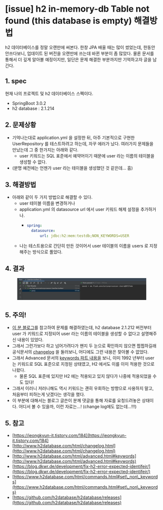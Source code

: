 # \[issue] h2 in-memory-db Table not found (this database is empty) 해결방법

h2 데이터베이스를 정말 오랜만에 써본다. 한창 JPA 배울 때는 많이 썼었는데, 한동안 안쓰다보니, 업데이트 된 버전을 오랜만에 쓰는데 바뀐 부분이 좀 많았다. 물론 문서를 통해서 더 깊게 알아볼 예정이지만, 일단은 문제 해결한 부분까지만 기억하고자 글을 남긴다.&#x20;

## 1. spec&#x20;

현재 나의 프로젝트 및 h2 데이터베이스 스펙이다.&#x20;

* SpringBoot 3.0.2&#x20;
* h2 database : 2.1.214&#x20;



## 2. 문제상황&#x20;

* 기억나는대로 application.yml 을 설정한 뒤, 아주 기본적으로 구현한 UserRepository 를 테스트하려고 하는데, 자꾸 에러가 났다. 여러가지 문제들을 만났는데 그 중 한가지는 아래와 같다.&#x20;
  * user 키워드는 SQL 표준에서 예약어이기 때문에 user 라는 이름의 테이블을 생성할 수 없다.&#x20;
* (분명 예전에는 언젠가 user 라는 테이블을 생성했던 것 같은데... 흠)

## 3. 해결방법&#x20;

* 아래와 같이 두 가지 방법으로 해결할 수 있다.&#x20;
  * user 테이블 이름을 변경하거나&#x20;
  * application.yml 의 datasource url 에서 user 키워드 해제 설정을 추가하거나.&#x20;
    * ```yaml
      spring:
        datasource:
            url: jdbc:h2:mem:testdb;NON_KEYWORDS=USER
      ```
  * 나는 테스트용으로 간단히 만든 것이어서 user 테이블의 이름을 users 로 지정해주는 방식으로 풀었다.&#x20;

## 4. 결과&#x20;

<figure><img src="../../.gitbook/assets/image (9).png" alt=""><figcaption></figcaption></figure>



## 5. 주의!&#x20;

* [이 분 블로그](https://jeongkyun-it.tistory.com/184)를 참고하여 문제를 해결하였는데, h2 database 2.1.212 버전부터 user 가 키워드로 지정되어 user 라는 이름의 테이블을 생성할 수 없다고 설명해주신 내용이 있었다.&#x20;
* 그래서 그런가보다 하고 넘어가려다가 왠지 두 눈으로 확인하지 않으면 찝찝하길래 공식문서의 [changelog](http://www.h2database.com/html/changelog.html) 을 둘러보니, 어디에도 그런 내용은 찾아볼 수 없었다.&#x20;
* 그래서 Advanced 문서의 [keywords 파트 내용을](http://www.h2database.com/html/advanced.html#keywords) 보니, 이미 1992 년부터 user 는 키워드로 SQL 표준으로 지정된 상태였고, H2 에서도 이를 이미 적용한 것으로 나왔다.&#x20;
  * 물론 SQL 표준에 있지만 H2 에는 적용되고 있지 않다가 나중에 적용되었을 수도 있다!&#x20;
* 그래서 이러니 저러니해도 역시 키워드는 괜히 우회하는 방향으로 사용하지 말고, 처음부터 피하는게 낫겠다는 생각을 했다.&#x20;
* 이 부분에 대해서는 블로그 글쓴이 분께 댓글을 통해 자료를 요청드려놓은 상태이다. 어디서 볼 수 있을까, 이런 자료는...! (change log에도 없는데...!!!) &#x20;



## 5. 참고&#x20;

* [https://jeongkyun-it.tistory.com/184](https://jeongkyun-it.tistory.com/184)
* [http://www.h2database.com/html/changelog.html](http://www.h2database.com/html/changelog.html)
* [http://www.h2database.com/html/advanced.html#keywords](http://www.h2database.com/html/advanced.html#keywords)
* [https://blog.dkwr.de/development/fix-h2-error-expected-identifeir/](https://blog.dkwr.de/development/fix-h2-error-expected-identifeir/)
* [https://www.h2database.com/html/commands.html#set\_non\_keywords](https://www.h2database.com/html/commands.html#set\_non\_keywords)
* [https://github.com/h2database/h2database/releases](https://github.com/h2database/h2database/releases)
